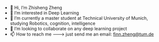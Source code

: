 - 👋 Hi, I’m Zhisheng Zheng
- 👀 I’m interested in Deep Learning
- 🌱 I’m currently a master student at Technical University of Munich, studying Robotics, cognition, intelligence
- 💞️ I’m looking to collaborate on any deep learning project
- 📫 How to reach me ---> just send me an email: finn.zheng@tum.de

<!---
finninmunich/finninmunich is a ✨ special ✨ repository because its `README.md` (this file) appears on your GitHub profile.
You can click the Preview link to take a look at your changes.
--->
